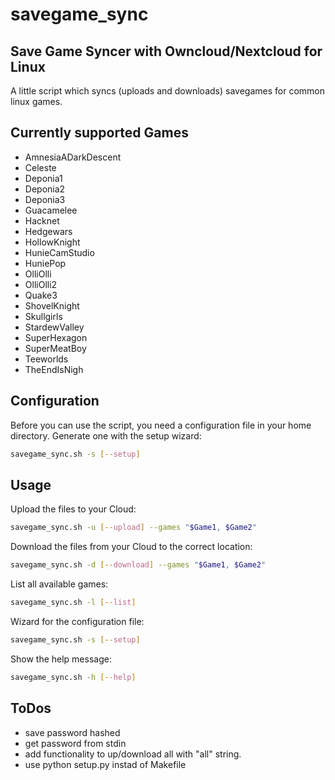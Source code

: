 # savegame\_sync
## Save Game Syncer with Owncloud/Nextcloud for Linux
A little script which syncs (uploads and downloads) savegames for common linux games.

## Currently supported Games
* AmnesiaADarkDescent
* Celeste
* Deponia1
* Deponia2
* Deponia3
* Guacamelee
* Hacknet
* Hedgewars
* HollowKnight
* HunieCamStudio
* HuniePop
* OlliOlli
* OlliOlli2
* Quake3
* ShovelKnight
* Skullgirls
* StardewValley
* SuperHexagon
* SuperMeatBoy
* Teeworlds
* TheEndIsNigh

## Configuration
Before you can use the script, you need a configuration file
in your home directory. Generate one with the setup wizard:
```bash
savegame_sync.sh -s [--setup]
```

## Usage
Upload the files to your Cloud:
```bash
savegame_sync.sh -u [--upload] --games "$Game1, $Game2"
```

Download the files from your Cloud
to the correct location:
```bash
savegame_sync.sh -d [--download] --games "$Game1, $Game2"
```

List all available games:
```bash
savegame_sync.sh -l [--list]
```

Wizard for the configuration file:
```bash
savegame_sync.sh -s [--setup]
```

Show the help message:
```bash
savegame_sync.sh -h [--help]
```

## ToDos
* save password hashed
* get password from stdin
* add functionality to up/download all with "all" string.
* use python setup.py instad of Makefile
